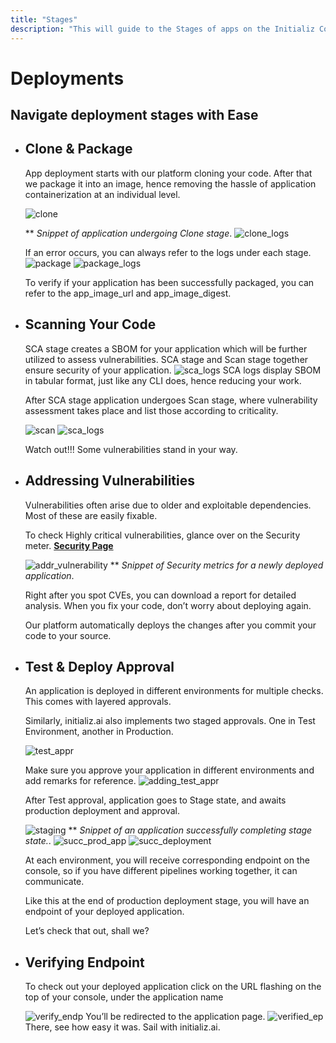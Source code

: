 ```yaml
---
title: "Stages"
description: "This will guide to the Stages of apps on the Initializ Console."
---
```


# Deployments

## Navigate deployment stages with Ease

- ## Clone & Package

  App deployment starts with our platform cloning your code. After that we package it into an image, hence removing the hassle of application containerization at an individual level.

  ![clone](/assets/deploy_stages/clone.png)

  \*\* _Snippet of application undergoing Clone stage_.
  ![clone_logs](/assets/deploy_stages/clone_logs.png)

  If an error occurs, you can always refer to the logs under each stage.
  ![package](/assets/deploy_stages/package.png)
  ![package_logs](/assets/deploy_stages/package_logs.png)

  To verify if your application has been successfully packaged, you can refer to the app_image_url and app_image_digest.

- ## Scanning Your Code

  SCA stage creates a SBOM for your application which will be further utilized to assess vulnerabilities. SCA stage and Scan stage together ensure security of your application.
  ![sca_logs](/assets/deploy_stages/sca_logs.png)
  SCA logs display SBOM in tabular format, just like any CLI does, hence reducing your work.

  After SCA stage application undergoes Scan stage, where vulnerability assessment takes place and list those according to criticality.

  ![scan](/assets/deploy_stages/scan.png)
  ![sca_logs](/assets/deploy_stages/sca_logs.png)

  Watch out!!! Some vulnerabilities stand in your way.

- ## Addressing Vulnerabilities

  Vulnerabilities often arise due to older and exploitable dependencies. Most of these are easily fixable.

  To check Highly critical vulnerabilities, glance over on the Security meter.
  [**Security Page**](../security/index.html)

  ![addr_vulnerability](/assets/deploy_stages/addr_vulnerability.png)
  \*\* _Snippet of Security metrics for a newly deployed application_.

  Right after you spot CVEs, you can download a report for detailed analysis. When you fix your code, don’t worry about deploying again.

  Our platform automatically deploys the changes after you commit your code to your source.

- ## Test & Deploy Approval

  An application is deployed in different environments for multiple checks. This comes with layered approvals.

  Similarly, initializ.ai also implements two staged approvals. One in Test Environment, another in Production.

  ![test_appr](/assets/deploy_stages/test_appr.png)

  Make sure you approve your application in different environments and add remarks for reference.
  ![adding_test_appr](/assets/deploy_stages/adding_test_app.png)

  After Test approval, application goes to Stage state, and awaits production deployment and approval.

  ![staging](/assets/deploy_stages/staging.png)
  \*\* _Snippet of an application successfully completing stage state._.
  ![succ_prod_app](/assets/deploy_stages/succ_prod_app.png)
  ![succ_deployment](/assets/deploy_stages/succ_deployment.png)

  At each environment, you will receive corresponding endpoint on the console, so if you have different pipelines working together, it can communicate.

  Like this at the end of production deployment stage, you will have an endpoint of your deployed application.

  Let’s check that out, shall we?

- ## Verifying Endpoint

  To check out your deployed application click on the URL flashing on the top of your console, under the application name

  ![verify_endp](/assets/deploy_stages/verify_endp.png)
  You’ll be redirected to the application page.
  ![verified_ep](/assets/deploy_stages/verified_ep.png)
  There, see how easy it was. Sail with initializ.ai.
